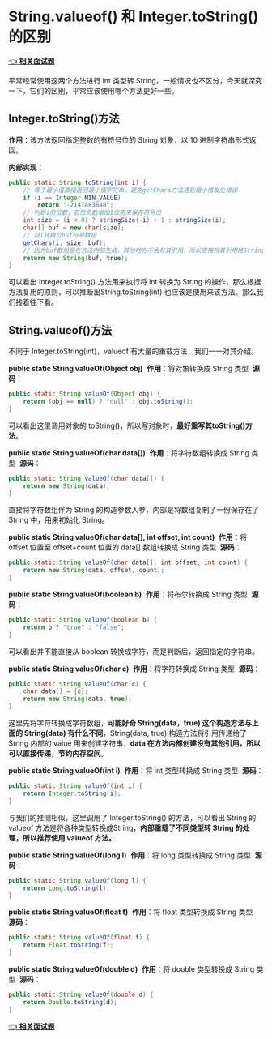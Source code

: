 # String.valueof() 和 Integer.toString() 的区别

[👈 **相关面试题**](./README.md#👉-string-valueof-和-integer-tostring-的区别)

平常经常使用这两个方法进行 int 类型转 String，一般情况也不区分，今天就深究一下，它们的区别，平常应该使用哪个方法更好一些。

## Integer.toString()方法

**作用**：该方法返回指定整数的有符号位的 String 对象，以 10 进制字符串形式返回。

**内部实现**：

```java
public static String toString(int i) {
  	// 等于最小值直接返回最小值字符串，避免getChars方法遇到最小值发生错误
    if (i == Integer.MIN_VALUE) 
        return "-2147483648"; 
    // 判断i的位数，若位负数增加1位用来保存符号位
    int size = (i < 0) ? stringSize(-i) + 1 : stringSize(i);
    char[] buf = new char[size];
    // 将i转换位buf符号数组
    getChars(i, size, buf);
    // 因为buf数组是在方法内部生成，其他地方不会有其引用，所以直接将其引用给String内部的value保存，用来初始化String
    return new String(buf, true);
}
```

可以看出 Integer.toString() 方法用来执行将 int 转换为 String 的操作，那么根据方法复用的原则，可以推断出String.toString(int) 也应该是使用来该方法。那么我们接着往下看。

## String.valueof()方法

不同于 Integer.toString(int)，valueof 有大量的重载方法，我们一一对其介绍。

**public static String valueOf(Object obj)** 
**作用**：将对象转换成 String 类型 
**源码**：

```java
public static String valueOf(Object obj) {
    return (obj == null) ? "null" : obj.toString();
}
```

可以看出这里调用对象的 toString()，所以写对象时，**最好重写其toString()方法**。

**public static String valueOf(char data[])** 
**作用**：将字符数组转换成 String 类型 
**源码**：

```java
public static String valueOf(char data[]) {
    return new String(data);
}
```

直接将字符数组作为 String 的构造参数入参，内部是将数组复制了一份保存在了 String 中，用来初始化 String。

**public static String valueOf(char data[], int offset, int count)** 
**作用**：将 offset 位置至 offset+count 位置的 data[] 数组转换成 String 类型 
**源码**：

```java
public static String valueOf(char data[], int offset, int count) {
    return new String(data, offset, count);
}
```

**public static String valueOf(boolean b)** 
**作用**：将布尔转换成 String 类型 
**源码**：

```java
public static String valueOf(boolean b) {
    return b ? "true" : "false"; 
}
```

可以看出并不能直接从 boolean 转换成字符，而是判断后，返回指定的字符串。

**public static String valueOf(char c)** 
**作用**：将字符转换成 String 类型 
**源码**：

```java
public static String valueOf(char c) {
    char data[] = {c};
    return new String(data, true);
}
```

这里先将字符转换成字符数组，**可能好奇 String(data，true) 这个构造方法与上面的 String(data) 有什么不同**，String(data, true) 构造方法将引用传递给了 String 内部的 value 用来创建字符串，**data 在方法内部创建没有其他引用，所以可以直接传递，节约内存空间**。

**public static String valueOf(int i)** 
**作用**：将 int 类型转换成 String 类型 
**源码**：

```java
public static String valueOf(int i) {
    return Integer.toString(i);
}
```

与我们的推测相似，这里调用了 Integer.toString() 的方法，可以看出 String 的 valueof 方法是将各种类型转换成String，**内部重载了不同类型转 String 的处理，所以推荐使用 valueof 方法。**

**public static String valueOf(long l)** 
**作用**：将 long 类型转换成 String 类型 
**源码**：

```java
public static String valueOf(long l) {
    return Long.toString(l);
}
```

**public static String valueOf(float f)** 
**作用**：将 float 类型转换成 String 类型 
**源码**：

```java
public static String valueOf(float f) {
    return Float.toString(f);
}
```

**public static String valueOf(double d)** 
**作用**：将 double 类型转换成 String 类型 
**源码**：

```java
public static String valueOf(double d) {
    return Double.toString(d);
}
```

[👈 **相关面试题**](./README.md#👉-string-valueof-和-integer-tostring-的区别)